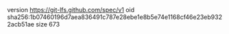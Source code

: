 version https://git-lfs.github.com/spec/v1
oid sha256:1b07460196d7aea836491c787e28ebe1e8b5e74e1168cf46e23eb9322acb51ae
size 673
